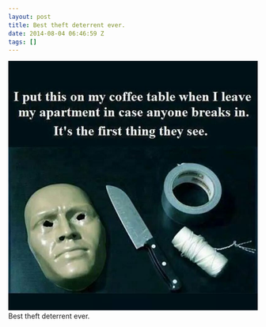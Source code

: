 ```yaml
---
layout: post
title: Best theft deterrent ever.
date: 2014-08-04 06:46:59 Z
tags: []
---
```

![](/media/2014/08/93757587139.jpg)
Best theft deterrent ever.
